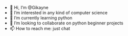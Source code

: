 - 👋 Hi, I’m @Gikayne
- 👀 I’m interested in any kind of computer science
- 🌱 I’m currently learning python
- 💞️ I’m looking to collaborate on python beginner projects
- 📫 How to reach me: just chat

<!---
Gikayne/Gikayne is a ✨ special ✨ repository because its `README.md` (this file) appears on your GitHub profile.
You can click the Preview link to take a look at your changes.
--->
